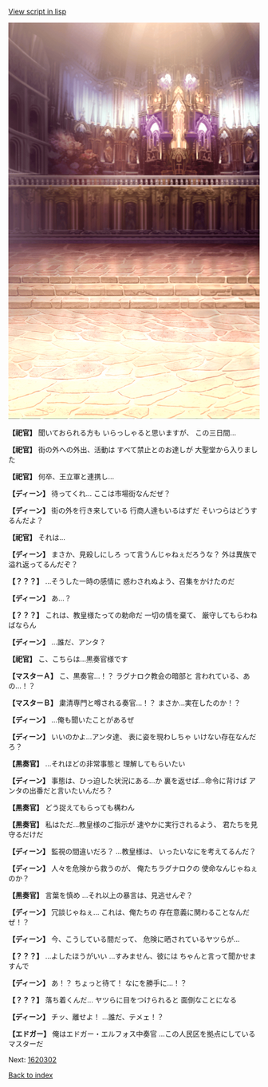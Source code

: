 [View script in lisp](../scripts/1620202.txt)

![006_church.png](../images/backgrounds/006_church.png)

**【祀官】**
聞いておられる方も
いらっしゃると思いますが、
この三日間…

**【祀官】**
街の外への外出、活動は
すべて禁止とのお達しが
大聖堂から入りました

**【祀官】**
何卒、王立軍と連携し…

**【ディーン】**
待ってくれ…
ここは市場街なんだぜ？

**【ディーン】**
街の外を行き来している
行商人達もいるはずだ
そいつらはどうするんだよ？

**【祀官】**
それは…

**【ディーン】**
まさか、見殺しにしろ
って言うんじゃねぇだろうな？
外は異族で溢れ返ってるんだぞ？

**【？？？】**
…そうした一時の感情に
惑わされぬよう、召集をかけたのだ

**【ディーン】**
あ…？

**【？？？】**
これは、教皇様たっての勅命だ
一切の情を棄て、
厳守してもらわねばならん

**【ディーン】**
…誰だ、アンタ？

**【祀官】**
こ、こちらは…黒奏官様です

**【マスターＡ】**
こ、黒奏官…！？
ラグナロク教会の暗部と
言われている、あの…！？

**【マスターＢ】**
粛清専門と噂される奏官…！？
まさか…実在したのか！？

**【ディーン】**
…俺も聞いたことがあるぜ

**【ディーン】**
いいのかよ…アンタ達、
表に姿を現わしちゃ
いけない存在なんだろ？

**【黒奏官】**
…それほどの非常事態と
理解してもらいたい

**【ディーン】**
事態は、ひっ迫した状況にある…か
裏を返せば…命令に背けば
アンタの出番だと言いたいんだろ？

**【黒奏官】**
どう捉えてもらっても構わん

**【黒奏官】**
私はただ…教皇様のご指示が
速やかに実行されるよう、
君たちを見守るだけだ

**【ディーン】**
監視の間違いだろ？
…教皇様は、
いったいなにを考えてるんだ？

**【ディーン】**
人々を危険から救うのが、
俺たちラグナロクの
使命なんじゃねぇのか？

**【黒奏官】**
言葉を慎め
…それ以上の暴言は、見逃せんぞ？

**【ディーン】**
冗談じゃねぇ…
これは、俺たちの
存在意義に関わることなんだぜ！？

**【ディーン】**
今、こうしている間だって、
危険に晒されているヤツらが…

**【？？？】**
…よしたほうがいい
…すみません、彼には
ちゃんと言って聞かせますんで

**【ディーン】**
あ！？
ちょっと待て！
なにを勝手に…！？

**【？？？】**
落ち着くんだ…
ヤツらに目をつけられると
面倒なことになる

**【ディーン】**
チッ、離せよ！
…誰だ、テメェ！？

**【エドガー】**
俺はエドガー・エルフォス中奏官
…この人民区を拠点にしている
マスターだ

Next: [1620302](1620302.md)

[Back to index](index.md)
